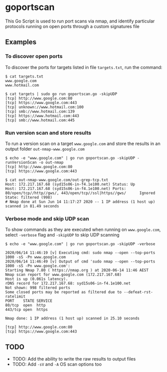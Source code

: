 # goportscan

This Go Script is used to run port scans via nmap, and identify particular 
protocols running on open ports through a custom signatures file

## Examples

### To discover open ports
To discover the ports for targets listed in file `targets.txt`, run the command:

```
$ cat targets.txt
www.google.com
www.hotmail.com

$ cat targets | sudo go run goportscan.go -skipUDP
[tcp] http://www.google.com:80
[tcp] https://www.google.com:443
[tcp] unknown://www.hotmail.com:100
[tcp] smb://www.hotmail.com:139
[tcp] https://www.hotmail.com:443
[tcp] smb://www.hotmail.com:445
```

### Run version scan and store results
To run a version scan on a target `www.google.com` and store the results in an 
output folder `out-nmap-www.google.com`

```
$ echo -e "www.google.com" | go run goportscan.go -skipUDP -runVersionScan -o out-nmap
[tcp] http://www.google.com:80
[tcp] https://www.google.com:443

$ cat out-nmap-www.google.com/out-grep-tcp.txt
Host: 172.217.167.68 (syd15s06-in-f4.1e100.net) Status: Up
Host: 172.217.167.68 (syd15s06-in-f4.1e100.net) Ports: 80/open/tcp//http//gws/, 443/open/tcp//ssl|https//gws/      Ignored State: filtered (998)
# Nmap done at Sun Jun 14 11:17:27 2020 -- 1 IP address (1 host up) scanned in 81.49 seconds
```

### Verbose mode and skip UDP scan
To show commands as they are executed when running on `www.google.com`, select `-verbose` flag and `-skipUDP` to skip UDP scanning

```
$ echo -e "www.google.com" | go run goportscan.go -skipUDP -verbose

2020/06/14 11:46:19 [v] Executing cmd: sudo nmap --open --top-ports 1000 -sS -Pn www.google.com
2020/06/14 11:46:49 [v] Output of cmd 'sudo nmap --open --top-ports 1000 -sS -Pn www.google.com':
Starting Nmap 7.80 ( https://nmap.org ) at 2020-06-14 11:46 AEST
Nmap scan report for www.google.com (172.217.167.68)
Host is up (0.061s latency).
rDNS record for 172.217.167.68: syd15s06-in-f4.1e100.net
Not shown: 998 filtered ports
Some closed ports may be reported as filtered due to --defeat-rst-ratelimit
PORT    STATE SERVICE
80/tcp  open  http
443/tcp open  https

Nmap done: 1 IP address (1 host up) scanned in 25.10 seconds

[tcp] http://www.google.com:80
[tcp] https://www.google.com:443
```

## TODO
* TODO: Add the ability to write the raw results to output files
* TODO: Add `-sV` and `-A` OS scan options too